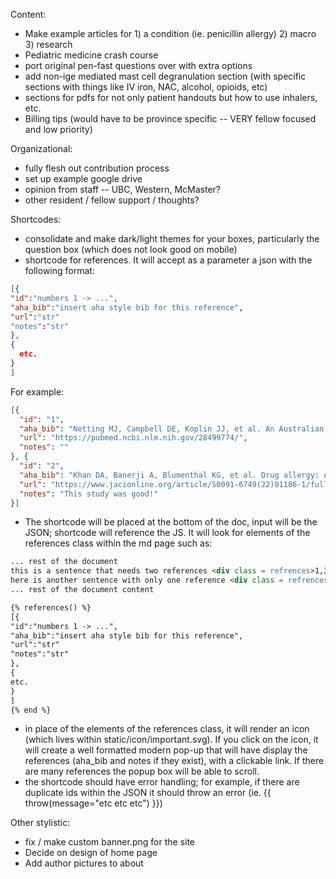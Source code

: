 Content:

- Make example articles for 1) a condition (ie. penicillin allergy) 2) macro 3) research
- Pediatric medicine crash course
- port original pen-fast questions over with extra options
- add non-ige mediated mast cell degranulation section (with specific sections with things like IV iron, NAC, alcohol, opioids, etc)
- sections for pdfs for not only patient handouts but how to use inhalers, etc.
- Billing tips (would have to be province specific -- VERY fellow focused and low priority)

Organizational:

- fully flesh out contribution process
- set up example google drive
- opinion from staff -- UBC, Western, McMaster?
- other resident / fellow support / thoughts?

Shortcodes:

- consolidate and make dark/light themes for your boxes, particularly the question box (which does not look good on mobile)
- shortcode for references. It will accept as a parameter a json with the following format:

```json
[{
"id":"numbers 1 -> ...",
"aha_bib":"insert aha style bib for this reference",
"url":"str"
"notes":"str"
},
{
  etc.
}
]
```

For example:

```json
[{
  "id": "1",
  "aha_bib": "Netting MJ, Campbell DE, Koplin JJ, et al. An Australian Consensus on Infant Feeding Guidelines to Prevent Food Allergy: Outcomes From the Australian Infant Feeding Summit. Journal of Allergy and Clinical Immunology: In Practice. 2017;5(6):1617-1624. doi:10.1016/j.jaip.2017.03.013",
  "url": "https://pubmed.ncbi.nlm.nih.gov/28499774/",
  "notes": ""
}, {
  "id": "2",
  "aha_bib": "Khan DA, Banerji A, Blumenthal KG, et al. Drug allergy: A 2022 practice parameter update. Journal of Allergy and Clinical Immunology. 2022;150(6):1333-1393. doi:10.1016/j.jaci.2022.08.028",
  "url": "https://www.jacionline.org/article/S0091-6749(22)01186-1/fulltext",
  "notes": "This study was good!"
}]
```

- The shortcode will be placed at the bottom of the doc, input will be the JSON; shortcode will reference the JS. It will look for elements of the references class within the md page such as:

```md
... rest of the document
this is a sentence that needs two references <div class = refrences>1,3</div>
here is another sentence with only one reference <div class = refrences>2</div>
... rest of the document content

{% references() %}
[{
"id":"numbers 1 -> ...",
"aha_bib":"insert aha style bib for this reference",
"url":"str"
"notes":"str"
},
{
etc.
}
]
{% end %}
```

- in place of the elements of the references class, it will render an icon (which lives within static/icon/important.svg). If you click on the icon, it will create a well formatted modern pop-up that will have display the references (aha_bib and notes if they exist), with a clickable link. If there are many references the popup box will be able to scroll.
- the shortcode should have error handling; for example, if there are duplicate ids within the JSON it should throw an error (ie. {{ throw(message="etc etc etc") }})

Other stylistic:

- fix / make custom banner.png for the site
- Decide on design of home page
- Add author pictures to about
